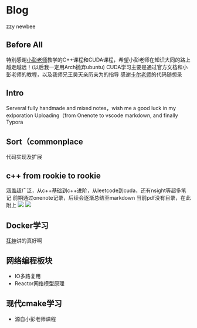 # Blog
zzy newbee

## Before All
特别感谢[小彭老师](github@archibate)教学的C++课程和CUDA课程，希望小彭老师在知识大同的路上越走越远！(以后我一定用Arch抛弃ubuntu)
CUDA学习主要是通过官方文档和小彭老师的教程，以及我师兄王昊天亲历亲为的指导
感谢[卡尔老师](https://www.programmercarl.com/)的代码随想录

## Intro
Serveral fully handmade and mixed notes，wish me a good luck in my exlporation
Uploading（from Onenote to vscode markdown, and finally Typora

## Sort（commonplace
代码实现及扩展

## c++ from rookie to rookie
涵盖超广泛，从c++基础到c++进阶，从leetcode到cuda，还有nsight等超多笔记
前期通过onenote记录，后续会逐渐总结至markdown
当前pdf没有目录，在此附上
<img src = "./pic/OneNoteDir1.png">
<img src = "./pic/OneNoteDir2.png">

## Docker学习
[狂神](https://www.bilibili.com/video/BV1og4y1q7M4/?spm_id_from=333.337.search-card.all.click)讲的真好啊

## 网络编程板块
- IO多路复用
- Reactor网络模型原理

## 现代cmake学习
- 源自小彭老师课程
